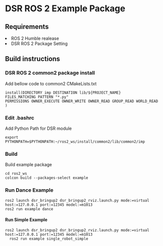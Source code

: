 <!-- DSR Test Package Description -->
<h1> DSR ROS 2 Example Package </h1>
<h2> Requirements </h2>
<li> ROS 2 Humble realease </li>
<li> DSR ROS 2 Package Setting </li>
<h2> Build instructions </h2>
<h3> DSR ROS 2 common2 package install </h3>
Add bellow code to common2 CMakeLists.txt
<pre><code>install(DIRECTORY imp DESTINATION lib/${PROJECT_NAME}
FILES_MATCHING PATTERN "*.py"
PERMISSIONS OWNER_EXECUTE OWNER_WRITE OWNER_READ GROUP_READ WORLD_READ
)</code></pre>
<h3> Edit .bashrc </h3>
Add Python Path for DSR module
<pre><code>export PYTHONPATH=$PYTHONPATH:~/ros2_ws/install/common2/lib/common2/imp</code></pre>
<h3> Build </h3>
Build example package
<pre><code>cd ros2_ws
colcon build --packages-select example</code></pre>
<h3> Run Dance Example </h3>
<pre><code>ros2 launch dsr_bringup2 dsr_bringup2_rviz.launch.py mode:=virtual host:=127.0.0.1 port:=12345 model:=m1013
ros2 run example dance</code></pre>
<h4> Run Simple Example </h4>
<pre><code>ros2 launch dsr_bringup2 dsr_bringup2_rviz.launch.py mode:=virtual host:=127.0.0.1 port:=12345 model:=m1013
  ros2 run example single_robot_simple
</code></pre>
